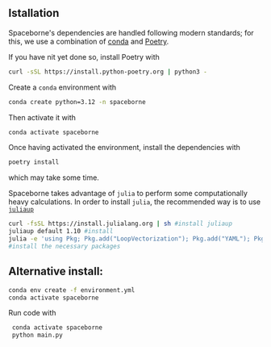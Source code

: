 ## Istallation
Spaceborne's dependencies are handled following modern standards; for this, we use a combination of [conda]([url](https://www.anaconda.com/)) and [Poetry]([url](https://python-poetry.org/)).


If you have nit yet done so, install Poetry with
```bash
curl -sSL https://install.python-poetry.org | python3 -
```

Create a `conda` environment with
```bash
conda create python=3.12 -n spaceborne
```
Then activate it with
```bash
conda activate spaceborne
```
Once having activated the environment, install the dependencies with
```bash
poetry install
```
which may take some time.

Spaceborne takes advantage of `julia` to perform some computationally heavy calculations. In order to install `julia`, the recommended way is to use [`juliaup`](https://github.com/JuliaLang/juliaup)

```bash
curl -fsSL https://install.julialang.org | sh #install juliaup
juliaup default 1.10 #install
julia -e 'using Pkg; Pkg.add("LoopVectorization"); Pkg.add("YAML"); Pkg.add("NPZ")'
#install the necessary packages
```





## Alternative install:
```bash
conda env create -f environment.yml
conda activate spaceborne
```

Run code with

```bash
 conda activate spaceborne
 python main.py
